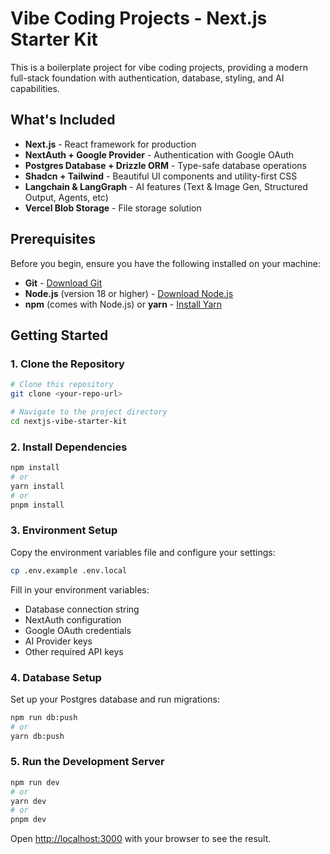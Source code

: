 # Vibe Coding Projects - Next.js Starter Kit

This is a boilerplate project for vibe coding projects, providing a modern full-stack foundation with authentication, database, styling, and AI capabilities.

## What's Included

- **Next.js** - React framework for production
- **NextAuth + Google Provider** - Authentication with Google OAuth
- **Postgres Database + Drizzle ORM** - Type-safe database operations
- **Shadcn + Tailwind** - Beautiful UI components and utility-first CSS
- **Langchain & LangGraph** - AI features (Text & Image Gen, Structured Output, Agents, etc)
- **Vercel Blob Storage** - File storage solution

## Prerequisites

Before you begin, ensure you have the following installed on your machine:

- **Git** - [Download Git](https://git-scm.com/downloads)
- **Node.js** (version 18 or higher) - [Download Node.js](https://nodejs.org/)
- **npm** (comes with Node.js) or **yarn** - [Install Yarn](https://yarnpkg.com/getting-started/install)

## Getting Started

### 1. Clone the Repository

```bash
# Clone this repository
git clone <your-repo-url>

# Navigate to the project directory
cd nextjs-vibe-starter-kit
```

### 2. Install Dependencies

```bash
npm install
# or
yarn install
# or
pnpm install
```

### 3. Environment Setup

Copy the environment variables file and configure your settings:

```bash
cp .env.example .env.local
```

Fill in your environment variables:
- Database connection string
- NextAuth configuration
- Google OAuth credentials
- AI Provider keys
- Other required API keys

### 4. Database Setup

Set up your Postgres database and run migrations:

```bash
npm run db:push
# or
yarn db:push
```

### 5. Run the Development Server

```bash
npm run dev
# or
yarn dev
# or
pnpm dev
```

Open [http://localhost:3000](http://localhost:3000) with your browser to see the result.

